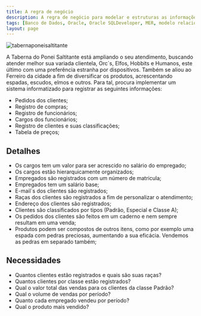 ```yaml
---
title: A regra de negócio
description: A regra de negócio para modelar e estruturas as informações utilizando um modelo relacional.
tags: [Banco de Dados, Oracle, Oracle SQLDeveloper, MER, modelo relacional,PostgreSQL]
layout: page
---
```


![tabernaponeisaltitante](https://3.bp.blogspot.com/-bbFXtl8DLsM/WhswXoihJKI/AAAAAAAANa4/vOl3JpqLHJY9-rgkRmd87yTkF1vUZ2hAgCLcBGAs/s320/tabernaponeisaltitante.jpg)

A Taberna do Ponei Saltitante está ampliando o seu atendimento, buscando atender melhor sua variada clientela, Orc´s, Elfos, Hobbits e Humanos, este último com uma preferência estranha por dispositivos. Também se aliou ao Ferreiro da cidade a fim de diversificar os produtos, acrescentando espadas, escudos, elmos e outros.
Para tal, procura implementar um sistema informatizado para registrar as seguintes informações:

- Pedidos dos clientes;
- Registro de compras;
- Registro de funcionários;
- Cargos dos funcionários;
- Registro de clientes e suas classificações;
- Tabela de preços;

## Detalhes
- Os cargos tem um valor para ser acrescido no salário do empregado;
- Os cargos estão hierarquicamente organizados;
- Empregados são registrados com um número de matricula;
- Empregados tem um salário base;
- E-mail´s dos clientes são registrados;
- Raças dos clientes são registrados a fim de personalizar o atendimento;
- Endereço dos clientes são registrados;
- Clientes são classificados por tipos (Padrão, Especial e Classe A);
- Os pedidos dos clientes são feitos em um caderno e nem sempre resultam em uma venda;
- Produtos podem ser compostos de outros itens, como por exemplo uma espada com pedras preciosas, aumentando a sua eficácia. Vendemos as pedras em separado também;

## Necessidades
- Quantos clientes estão registrados e quais são suas raças?
- Quantos clientes por classe estão registrados?
- Qual o valor total das vendas para os clientes da classe Padrão?
- Qual o volume de vendas por período?
- Quanto cada empregado vendeu por período?
- Qual o produto mais vendido?

